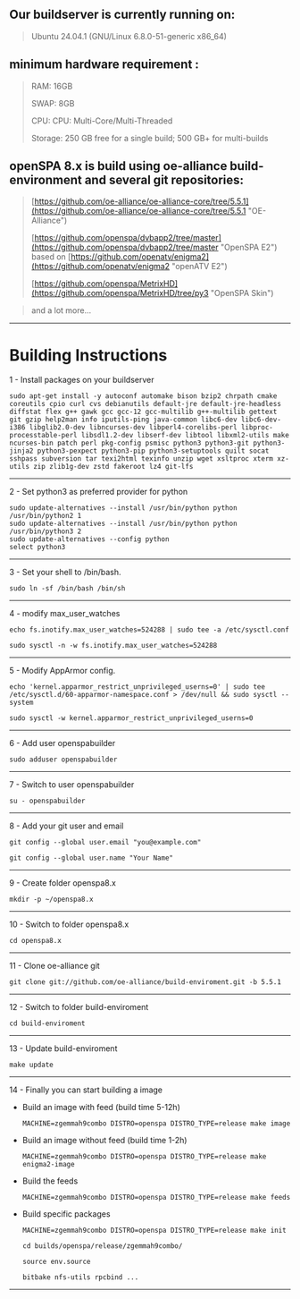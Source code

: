 ## Our buildserver is currently running on: ##

> Ubuntu 24.04.1 (GNU/Linux 6.8.0-51-generic x86_64)

## minimum hardware requirement : ##

> RAM:  16GB
> 
> SWAP: 8GB
> 
> CPU: CPU: Multi-Core/Multi-Threaded
>
> Storage: 250 GB free for a single build; 500 GB+ for multi-builds

## openSPA 8.x is build using oe-alliance build-environment and several git repositories: ##

> [https://github.com/oe-alliance/oe-alliance-core/tree/5.5.1](https://github.com/oe-alliance/oe-alliance-core/tree/5.5.1 "OE-Alliance")
> 
> [https://github.com/openspa/dvbapp2/tree/master](https://github.com/openspa/dvbapp2/tree/master "OpenSPA E2") based on [https://github.com/openatv/enigma2](https://github.com/openatv/enigma2 "openATV E2")
> 
> [https://github.com/openspa/MetrixHD](https://github.com/openspa/MetrixHD/tree/py3 "OpenSPA Skin")

> and a lot more...


----------

# Building Instructions #

1 - Install packages on your buildserver

    sudo apt-get install -y autoconf automake bison bzip2 chrpath cmake coreutils cpio curl cvs debianutils default-jre default-jre-headless diffstat flex g++ gawk gcc gcc-12 gcc-multilib g++-multilib gettext git gzip help2man info iputils-ping java-common libc6-dev libc6-dev-i386 libglib2.0-dev libncurses-dev libperl4-corelibs-perl libproc-processtable-perl libsdl1.2-dev libserf-dev libtool libxml2-utils make ncurses-bin patch perl pkg-config psmisc python3 python3-git python3-jinja2 python3-pexpect python3-pip python3-setuptools quilt socat sshpass subversion tar texi2html texinfo unzip wget xsltproc xterm xz-utils zip zlib1g-dev zstd fakeroot lz4 git-lfs
    
----------
2 - Set python3 as preferred provider for python

    sudo update-alternatives --install /usr/bin/python python /usr/bin/python2 1
    sudo update-alternatives --install /usr/bin/python python /usr/bin/python3 2
    sudo update-alternatives --config python
    select python3
    
----------    
3 - Set your shell to /bin/bash.

    sudo ln -sf /bin/bash /bin/sh

----------
4 - modify max_user_watches

    echo fs.inotify.max_user_watches=524288 | sudo tee -a /etc/sysctl.conf

    sudo sysctl -n -w fs.inotify.max_user_watches=524288

----------
5 - Modify AppArmor config.

    echo 'kernel.apparmor_restrict_unprivileged_userns=0' | sudo tee /etc/sysctl.d/60-apparmor-namespace.conf > /dev/null && sudo sysctl --system

    sudo sysctl -w kernel.apparmor_restrict_unprivileged_userns=0

----------
6 - Add user openspabuilder

    sudo adduser openspabuilder

----------
7 - Switch to user openspabuilder

    su - openspabuilder

----------
8 - Add your git user and email

    git config --global user.email "you@example.com"

    git config --global user.name "Your Name"

----------
9 - Create folder openspa8.x

    mkdir -p ~/openspa8.x

----------
10 - Switch to folder openspa8.x

    cd openspa8.x

----------
11 - Clone oe-alliance git

    git clone git://github.com/oe-alliance/build-enviroment.git -b 5.5.1

----------
12 - Switch to folder build-enviroment

    cd build-enviroment

----------
13 - Update build-enviroment

    make update

----------
14 - Finally you can start building a image

* Build an image with feed (build time 5-12h)

      MACHINE=zgemmah9combo DISTRO=openspa DISTRO_TYPE=release make image

* Build an image without feed (build time 1-2h)

      MACHINE=zgemmah9combo DISTRO=openspa DISTRO_TYPE=release make enigma2-image

* Build the feeds

      MACHINE=zgemmah9combo DISTRO=openspa DISTRO_TYPE=release make feeds

* Build specific packages

      MACHINE=zgemmah9combo DISTRO=openspa DISTRO_TYPE=release make init

      cd builds/openspa/release/zgemmah9combo/

      source env.source

      bitbake nfs-utils rpcbind ...

----------
